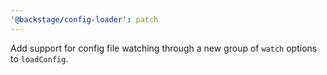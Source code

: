 ```yaml
---
'@backstage/config-loader': patch
---
```


Add support for config file watching through a new group of `watch` options to `loadConfig`.
